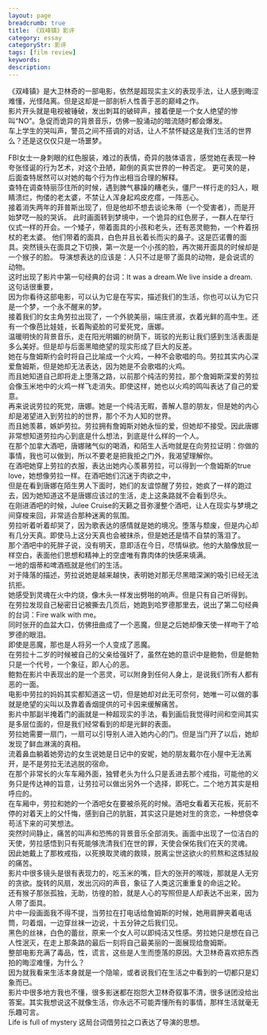 ```yaml
---
layout: page
breadcrumb: true
title: 《双峰镇》影评
category: essay
categoryStr: 影评
tags: [film review]
keywords:
description: 
---
```


《双峰镇》是大卫林奇的一部电影，依然是超现实主义的表现手法，让人感到晦涩难懂，光怪陆离。但是这却是一部剖析人性善于恶的巅峰之作。    
影片开头就是电视被锤破，发出刺耳的破碎声，接着便是一个女人绝望的惨叫“NO”。急促而诡异的背景音乐，仿佛一股涌动的暗流随时都会爆发。  
车上学生的哭叫声，警员之间不搭调的对话，让人不禁怀疑这是我们生活的世界么？还是这仅仅只是一场噩梦。  
  
FBI女士一身刺眼的红色服装，难过的表情，奇异的肢体语言，感觉她在表现一种夸张怪诞的行为艺术，对这个丑陋，颠倒的真实世界的一种否定。
更可笑的是，后面查特居然可以对她的每个行为作出相当合理的解释。  
查特在调查特丽莎住所的时候，遇到脾气暴躁的糟老头，僵尸一样行走的妇人，眼睛溃烂，佝偻的老太婆，不禁让人浑身起鸡皮疙瘩，一阵恶心。  
接着消失两年的菲普斯出现了，但是他却不想去谈论朱蒂（一个受害者），而是开始梦呓一般的哭诉。
此时画面转到梦境中，一个诡异的红色房子，一群人在举行仪式一样的开会。一个矮子，带着面具的小孩和老头，还有恶灵鲍勃，一个杵着拐杖的老太婆。
他们带着的面具，白色并且长着长而尖的鼻子。这是匹诺曹的面具。突然镜头在面具之下切换，第一次是一个小孩的脸，再次揭开面具的时候却是一个猴子的脸。
导演想表达的应该是：人只不过是带了面具的动物，是会说谎的动物。  
这时出现了影片中第一句经典的台词：It was a dream.We live inside a dream.这句话很重要，  
因为你看待这部电影，可以认为它是在写实，描述我们的生活，你也可以认为它只是一个梦，一个永不醒来的梦。     
接着我们的女主角劳拉出现了，一个外貌美丽，端庄贤淑，衣着光鲜的高中生。还有一个像芭比娃娃，长着陶瓷脸的可爱死党，唐娜。  
温暖明快的背景音乐，走在阳光明媚的树荫下，斑驳的光影让我们感到生活表面是多么美好。但是却与后面黑暗绝望的现实形成了巨大的反差。  
她在与詹姆斯约会时将自己比喻成一个火鸡，一种不会歌唱的鸟。劳拉其实内心深爱詹姆斯，但是她却无法表达，因为她是不会歌唱的火鸡。  
而且她知道自己即将走上堕落之路，以前那个纯洁的劳拉，那个詹姆斯深爱的劳拉会像玉米地中的火鸡一样飞走消失。即使这样，她也以火鸡的鸣叫表达了自己的爱意。  
再来说说劳拉的死党，唐娜。她是一个纯洁无暇，善解人意的朋友，但是她的内心却是渴望进入到劳拉的的世界，那个不为人知的世界。  
而且她羡慕，嫉妒劳拉。劳拉拥有詹姆斯对她永恒的爱，但她却不接受。因此唐娜非常想知道劳拉内心到底是什么想法，到底是什么样的一个人。  
在那个加拿大酒吧，唐娜赌气似的喝酒，和陌生人舌吻就是在向劳拉证明：你做的事情，我也可以做到，所以不要老是把我拒之门外，我渴望理解你。  
在酒吧她穿上劳拉的衣服，表达出她内心羡慕劳拉，可以得到一个詹姆斯的true love，她想像劳拉一样。在酒吧她们沉迷于肉欲之中，  
但是在看到唐娜在陌生男人下面时，她们的友谊惊醒了劳拉，她疯了一样的跑过去，因为她知道这不是唐娜应该过的生活，走上这条路就不会看到尽头。  
在刚进酒吧的时候，Julee Cruise的天籁之音弥漫整个酒吧，让人在现实与梦境之间穿梭来回，非常适合那种迷离的氛围。  
劳拉听着听着却哭了，因为歌表达的感情就是她的境况。堕落与颓废，但是内心却有几分天真。即使马上这分天真也会被抹杀，但是她还是情不自禁的落泪了。  
那个酒吧中的死胖子说，没有明天，意即活在今日，尽情纵欲。他的大脑像放屁一样空白，表面他们思想和精神上的空虚唯有靠肉体的快感来填满。  
一地的烟蒂和啤酒瓶就是他们的生活。  
对于降落的描述，劳拉说她是越来越快，表明她对那无尽黑暗深渊的吸引已经无法抗拒。  
她感受到灵魂在火中灼烧，像木头一样发出劈啪的响声。但是只有自己听得到。    
在劳拉发现自己秘密日记被撕去几页后，她跑到哈罗德那里去，说出了第二句经典的台词：Fire walk with me。  
同时张开的血盆大口，仿佛扭曲成了一个恶魔，但是之后她却像天使一样吻干了哈罗德的眼泪。    
即使是恶魔，那也是人将另一个人变成了恶魔。  
在劳拉十二岁的时候被自己的父亲给强奸了，虽然在她的意识中是鲍勃，但是鲍勃只是一个代号，一个象征，即人心的恶。  
鲍勃在影片中表现出的是一个恶灵，可以附身到任何人身上，是说我们所有人都有恶的一面。  
电影中劳拉的妈妈其实都知道这一切，但是她却对此无可奈何，她唯一可以做的事就是绝望的尖叫以及靠着香烟提供的可卡因来缓解痛苦。    
影片中那副半掩着门的画就是一种超现实的手法，看到画后我觉得时间和空间其实是多层位面的，但是我们经常看到的却是光鲜的表面。  
劳拉她需要一扇门，一扇可以引导别人进入她内心的门。但是当门开了以后，她却发现了鲜血淋漓的真相。  
流着鼻血躺着她旁边的女生说她是日记中的安妮，她的朋友戴尔在小屋中无法离开，是不是劳拉无法逃脱的宿命。  
在那个非常长的火车车厢外面，独臂老头为什么只是丢进去那个戒指，可能他的义务只是传达神的旨意，让劳拉可以做出另外一个选择，即死亡。二个地方其实是相呼应的。  
在车厢中，劳拉和她的一个酒吧女在要被杀死的时候。酒吧女看着天花板，死前不停的对着天上的父忏悔，感到自己的肮脏，其实这只是她对生的贪恋，一种想侥幸苟活下来的可笑想法。  
突然时间静止，痛苦的叫声和恐怖的背景音乐全部消失。画面中出现了一位洁白的天使，劳拉感悟到只有死能够洗清我们在世的罪，天使会保佑我们在天的灵魂。  
因此她戴上了那枚戒指，以死换取灵魂的救赎，脱离尘世这欲火的煎熬和这炼狱般的痛苦。    
影片中很多镜头是很有表现力的，吃玉米的嘴，巨大的张开的喉咙，那就是人无穷的贪欲。旋转的风扇，发出沉闷的声音，象征了人类这沉重重复的命运之轮。  
还有猴子那张孤独，无助，彷徨的脸，就是人心的写照但是人却表达不出来，因为人带了面具。  
片中一段画面我不得不提，当劳拉在打电话给詹姆斯的时候，她用肩胛夹着电话筒，叼着烟，一边穿丝袜一边说，十五分钟之后我们见。  
黑色的丝袜，白色的蕾丝，原来一个女人可以即纯洁又性感。劳拉她只是想在自己人性泯灭，在走上那条路的最后一刻将自己最美丽的一面展现给詹姆斯。  
整部电影充满了毒品，性，谎言，这些是人生而堕落的原因。大卫林奇喜欢把东西拍的晦涩难懂，为什么？  
因为就我看来生活本身就是一个隐喻，或者说我们在生活之中看到的一切都只是幻象而已。    
影片中很多地方我也不懂，很多影迷都在抱怨大卫林奇叙事不清，很多谜团没给出答案。其实我想说这不就像生活，你永远不可能弄懂所有的事情，那样生活就毫无乐趣可言。  
Life is full of mystery 这局台词借劳拉之口表达了导演的思想。  